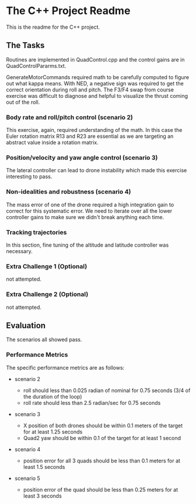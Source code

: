 # The C++ Project Readme #

This is the readme for the C++ project.

## The Tasks ##

Routines are implemented in QuadControl.cpp and the control gains are in QuadControlPararms.txt.

GenerateMotorCommands required math to be carefully computed to figure out what kappa means.  With NED, a negative sign was required to get the correct orientation during roll and pitch.  The F3/F4 swap from course exercise was difficult to diagnose and helpful to visualize the thrust coming out of the roll.

### Body rate and roll/pitch control (scenario 2) ###
This exercise, again, required understanding of the math.  In this case the Euler rotation matrix R13 and R23 are essential as we are targeting an abstract value inside a rotation matrix.

### Position/velocity and yaw angle control (scenario 3) ###

The lateral controller can lead to drone instability which made this exercise interesting to pass.

### Non-idealities and robustness (scenario 4) ###
The mass error of one of the drone required a high integration gain to correct for this systematic error.  We need to iterate over all the lower controller gains to make sure we didn't break anything each time.

### Tracking trajectories ###

In this section, fine tuning of the altitude and latitude controller was necessary.


### Extra Challenge 1 (Optional) ###

not attempted.


### Extra Challenge 2 (Optional) ###

not attempted.


## Evaluation ##

The scenarios all showed pass.

### Performance Metrics ###

The specific performance metrics are as follows:

 - scenario 2
   - roll should less than 0.025 radian of nominal for 0.75 seconds (3/4 of the duration of the loop)
   - roll rate should less than 2.5 radian/sec for 0.75 seconds

 - scenario 3
   - X position of both drones should be within 0.1 meters of the target for at least 1.25 seconds
   - Quad2 yaw should be within 0.1 of the target for at least 1 second


 - scenario 4
   - position error for all 3 quads should be less than 0.1 meters for at least 1.5 seconds

 - scenario 5
   - position error of the quad should be less than 0.25 meters for at least 3 seconds
